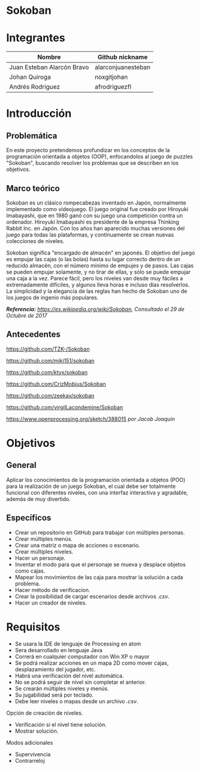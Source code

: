 # Sokoban

# Integrantes

| Nombre | Github nickname |
|--------|-----------------|
|Juan Esteban Alarcón Bravo | alarconjuanesteban|
|Johan Quiroga | noxgitjohan|
|Andrés Rodriguez | afrodriguezfl|

# Introducción

## Problemática

En este proyecto pretendemos profundizar en los conceptos de la programación orientada a objetos (OOP), enfocandolos al juego de puzzles "Sokoban", buscando resolver los problemas que se describen en los objetivos. 

## Marco teórico

Sokoban es un clásico rompecabezas inventado en Japón, normalmente implementado como videojuego. El juego original fue creado por Hiroyuki Imabayashi, que en 1980 ganó con su juego una competición contra un ordenador. Hiroyuki Imabayashi es presidente de la empresa Thinking Rabbit Inc. en Japón. Con los años han aparecido muchas versiones del juego para todas las plataformas, y continuamente se crean nuevas colecciones de niveles.

Sokoban significa "encargado de almacén" en japonés. El objetivo del juego es empujar las cajas (o las bolas) hasta su lugar correcto dentro de un reducido almacén, con el número mínimo de empujes y de pasos. Las cajas se pueden empujar solamente, y no tirar de ellas, y sólo se puede empujar una caja a la vez. Parece fácil, pero los niveles van desde muy fáciles a extremadamente difíciles, y algunos lleva horas e incluso días resolverlos. La simplicidad y la elegancia de las reglas han hecho de Sokoban uno de los juegos de ingenio más populares.

***Referencia:** https://es.wikipedia.org/wiki/Sokoban, Consultado el 29 de Octubre de 2017*

## Antecedentes

https://github.com/TZK-/Sokoban

https://github.com/miki151/sokoban

https://github.com/ktyx/sokoban

https://github.com/CrizMobius/Sokoban

https://github.com/zeekay/sokoban

https://github.com/virgilLacondemine/Sokoban

https://www.openprocessing.org/sketch/388015  _por Jacob Joaquin_

# Objetivos

## General

Aplicar los conocimientos de la programación orientada a objetos (POO) para la realización de un juego Sokoban, el cual debe ser totalmente funcional con diferentes niveles, con una interfaz interactiva y agradable, además de muy divertido.

## Específicos

- Crear un repositorio en GitHub para trabajar con múltiples personas. 
- Crear múltiples menús.
- Crear una matriz o mapa de acciones o escenario.
- Crear múltiples niveles.
- Hacer un personaje.
- Inventar el modo para que el personaje se mueva y desplace objetos como cajas.
- Mapear los movimientos de las caja para mostrar la solución a cada problema.
- Hacer método de verificacion.
- Crear la posibilidad de cargar escenarios desde archivos _.csv_.
- Hacer un creador de niveles.


# Requisitos

- Se usara la IDE de lenguaje de Processing en atom
- Sera desarrollado en lenguaje Java
- Correrá en cualquier computador con Win XP o mayor
- Se podrá realizar acciones en un mapa 2D como mover cajas, desplazamiento del jugador, etc.
- Habrá una verificación del nivel automática.
- No se podrá seguir de nivel sin completar el anterior.
- Se crearán múltiples niveles y menús.
- Su jugabilidad será por teclado.
- Debe leer niveles o mapas desde un archivo _.csv_.

Opción de creación de niveles.
   -  Verificación si el nivel tiene solución.
   -  Mostrar solución. 

Modos adicionales
  -  Supervivencia
  -  Contrarreloj 


